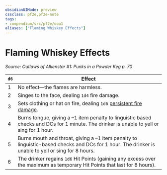 ```yaml
---
obsidianUIMode: preview
cssclass: pf2e,pf2e-note
tags:
- compendium/src/pf2e/ooa1
aliases: ["Flaming Whiskey Effects"]
---
```

# Flaming Whiskey Effects  
*Source: Outlaws of Alkenstar #1: Punks in a Powder Keg p. 70*  

| `d6` | Effect |
|------|--------|
| 1 | No effect—the flames are harmless. |
| 2 | Singes to the face, dealing `1d4` fire damage. |
| 3 | Sets clothing or hat on fire, dealing `1d6` [persistent fire damage](rules/conditions.md#Persistent%20Damage). |
| 4 | Burns tongue, giving a –1 item penalty to linguistic based checks and DCs for 1 minute. The drinker is unable to yell or sing for 1 hour. |
| 5 | Burns mouth and throat, giving a –1 item penalty to linguistic-based checks and DCs for 1 hour. The drinker is unable to yell or sing for 8 hours. |
| 6 | The drinker regains `1d6` Hit Points (gaining any excess over the maximum as temporary Hit Points that last for 8 hours). |